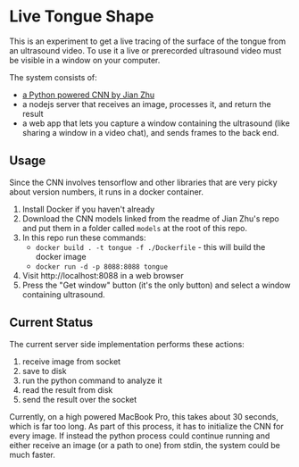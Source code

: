 # Live Tongue Shape

This is an experiment to get a live tracing of the surface of the tongue from an ultrasound video. To use it a live or prerecorded ultrasound video must be visible in a window on your computer.

The system consists of:

-   [a Python powered CNN by Jian Zhu](https://github.com/lingjzhu/mtracker.github.io/)
-   a nodejs server that receives an image, processes it, and return the result
-   a web app that lets you capture a window containing the ultrasound (like sharing a window in a video chat), and sends frames to the back end.

## Usage

Since the CNN involves tensorflow and other libraries that are very picky about version numbers, it runs in a docker container.

1.  Install Docker if you haven't already
2.  Download the CNN models linked from the readme of Jian Zhu's repo and put them in a folder called `models` at the root of this repo.
3.  In this repo run these commands:
    -   `docker build . -t tongue -f ./Dockerfile` - this will build the docker image
    -   `docker run -d -p 8088:8088 tongue`
4.  Visit http://localhost:8088 in a web browser
5.  Press the "Get window" button (it's the only button) and select a window containing ultrasound.

## Current Status

The current server side implementation performs these actions:

1. receive image from socket
2. save to disk
3. run the python command to analyze it
4. read the result from disk
5. send the result over the socket

Currently, on a high powered MacBook Pro, this takes about 30 seconds, which is far too long. As part of this process, it has to initialize the CNN for every image. If instead the python process could continue running and either receive an image (or a path to one) from stdin, the system could be much faster.
